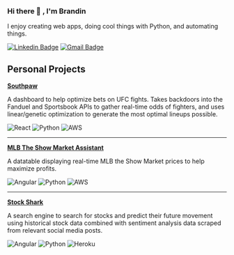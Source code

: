 ### Hi there 👋 , I'm Brandin
I enjoy creating web apps, doing cool things with Python, and automating things.

[![Linkedin Badge](https://img.shields.io/badge/-brandincanfield-blue?style=flat-square&logo=Linkedin&logoColor=white&link=https://www.linkedin.com/in/brandincanfield/)](https://www.linkedin.com/in/brandincanfield/)
[![Gmail Badge](https://img.shields.io/badge/-brandincanfield@gmail.com-c14438?style=flat-square&logo=Gmail&logoColor=white&link=mailto:brandincanfield@gmail.com)](mailto:brandincanfield@gmail.com)

Personal Projects
---
[**Southpaw**](https://southpawdfs.com/)

A dashboard to help optimize bets on UFC fights. Takes backdoors into the Fanduel and Sportsbook APIs to gather real-time odds of fighters, and uses linear/genetic optimization to generate the most optimal lineups possible.

<img alt="React" src="https://img.shields.io/badge/react-%2320232a.svg?style=for-the-badge&logo=react&logoColor=%2361DAFB"/> <img alt="Python" src="https://img.shields.io/badge/python-%2314354C.svg?style=for-the-badge&logo=python&logoColor=white"/> <img alt="AWS" src="https://img.shields.io/badge/AWS-%23FF9900.svg?style=for-the-badge&logo=amazon-aws&logoColor=white"/>

---
[**MLB The Show Market Assistant**](https://d3d82qzrjyyaco.cloudfront.net/)

A datatable displaying real-time MLB the Show Market prices to help maximize profits.

<img alt="Angular" src="https://img.shields.io/badge/angular-%23DD0031.svg?style=for-the-badge&logo=angular&logoColor=white"/> <img alt="Python" src="https://img.shields.io/badge/python-%2314354C.svg?style=for-the-badge&logo=python&logoColor=white"/> <img alt="AWS" src="https://img.shields.io/badge/AWS-%23FF9900.svg?style=for-the-badge&logo=amazon-aws&logoColor=white"/>

---
[**Stock Shark**](https://stockshark-frontend.herokuapp.com/main)

A search engine to search for stocks and predict their future movement using historical stock data combined with sentiment analysis data scraped from relevant social media posts.

<img alt="Angular" src="https://img.shields.io/badge/angular-%23DD0031.svg?style=for-the-badge&logo=angular&logoColor=white"/> <img alt="Python" src="https://img.shields.io/badge/python-%2314354C.svg?style=for-the-badge&logo=python&logoColor=white"/> <img alt="Heroku" src="https://img.shields.io/badge/heroku-%23430098.svg?style=for-the-badge&logo=heroku&logoColor=white"/>


<!--
**bcanfield/bcanfield** is a ✨ _special_ ✨ repository because its `README.md` (this file) appears on your GitHub profile.

Here are some ideas to get you started:

- 🔭 I’m currently working on ...
- 🌱 I’m currently learning ...
- 👯 I’m looking to collaborate on ...
- 🤔 I’m looking for help with ...
- 💬 Ask me about ...
- 📫 How to reach me: ...
- 😄 Pronouns: ...
- ⚡ Fun fact: ...
-->
